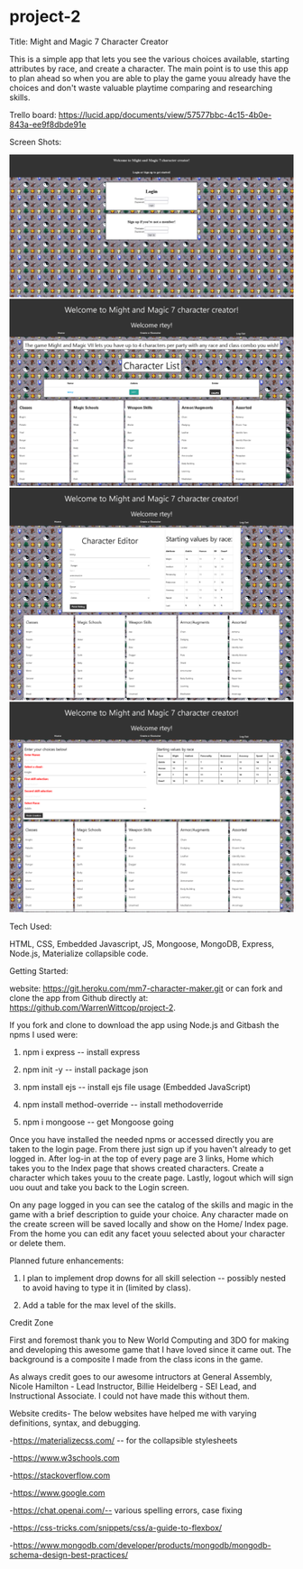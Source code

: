 # project-2 

Title: Might and Magic 7 Character Creator

 This is a simple app that lets you see the various choices available, starting attributes by race,  and create a character. The main point is to use this app to plan ahead so when you are able to play the game youu already have the choices and don't waste valuable playtime comparing and researching skills.

 Trello board: https://lucid.app/documents/view/57577bbc-4c15-4b0e-843a-ee9f8dbde91e


Screen Shots:

![GitHub Image](/project2-login.png)
![GitHub Image](/project2-index.png)
![GitHub Image](/project2-create.png)
![GitHub Image](/project2-edit.png)


Tech Used:

HTML, CSS, Embedded Javascript, JS, Mongoose, MongoDB, Express, Node.js, Materialize collapsible code.


Getting Started:

website: https://git.heroku.com/mm7-character-maker.git or can fork and clone the app from Github directly at: https://github.com/WarrenWittcop/project-2.

If you fork and clone to download the app using Node.js and Gitbash the npms I used were: 

1. npm i express -- install express

2. npm init -y -- install package json

3. npm install ejs -- install ejs file usage   (Embedded JavaScript)

4. npm install method-override -- install methodoverride

5. npm i mongoose -- get Mongoose going

Once you have installed the needed npms or accessed directly you are taken to the login page. From there just sign up if you haven't already to get logged in. After log-in at the top of every page are 3 links, Home which takes you to the Index page that shows created characters. Create a character which takes youu to the create page. Lastly, logout which will sign uou ouut and take you back to the Login screen.

On any page logged in you can see the catalog of the skills and magic in the game with a brief description to guide your choice. Any character made on the create screen will be saved locally and show on the Home/ Index page. From the home you can edit any facet youu selected about your character or delete them. 


Planned future enhancements:

1. I plan to implement drop downs for all skill selection -- possibly nested to avoid having to type it in (limited by class).

2. Add a table for the max level of the skills.


Credit Zone

First and foremost thank you to New World Computing and 3DO for making and developing this awesome game that I have loved since it came out. The background is a composite I made from the class icons in the game. 

As always credit goes to our awesome intructors at General Assembly, Nicole Hamilton -  Lead Instructor, Billie Heidelberg - SEI Lead, and Instructional Associate. I could not have made this without them.

Website credits- The below websites have helped me with varying definitions, syntax, and debugging.

-https://materializecss.com/ -- for the collapsible stylesheets

-https://www.w3schools.com

-https://stackoverflow.com

-https://www.google.com

-https://chat.openai.com/-- various spelling errors, case fixing

-https://css-tricks.com/snippets/css/a-guide-to-flexbox/

-https://www.mongodb.com/developer/products/mongodb/mongodb-schema-design-best-practices/